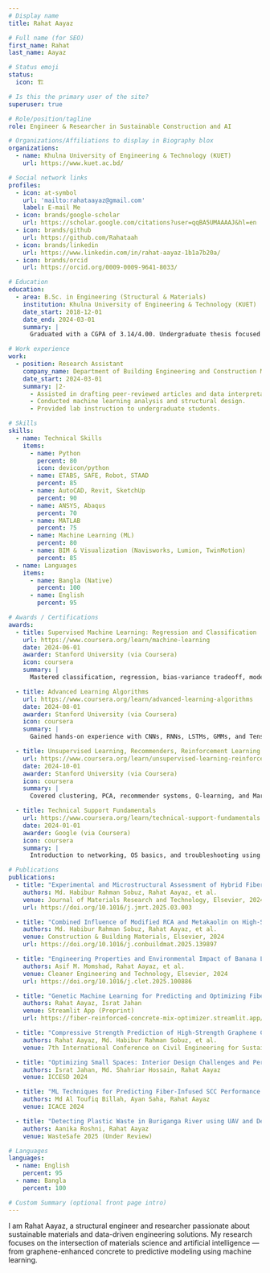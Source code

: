 ```yaml
---
# Display name
title: Rahat Aayaz

# Full name (for SEO)
first_name: Rahat
last_name: Aayaz

# Status emoji
status:
  icon: 🏗️

# Is this the primary user of the site?
superuser: true

# Role/position/tagline
role: Engineer & Researcher in Sustainable Construction and AI

# Organizations/Affiliations to display in Biography blox
organizations:
  - name: Khulna University of Engineering & Technology (KUET)
    url: https://www.kuet.ac.bd/

# Social network links
profiles:
  - icon: at-symbol
    url: 'mailto:rahataayaz@gmail.com'
    label: E-mail Me
  - icon: brands/google-scholar
    url: https://scholar.google.com/citations?user=qqBA5UMAAAAJ&hl=en
  - icon: brands/github
    url: https://github.com/Rahataah
  - icon: brands/linkedin
    url: https://www.linkedin.com/in/rahat-aayaz-1b1a7b20a/
  - icon: brands/orcid
    url: https://orcid.org/0009-0009-9641-8033/

# Education
education:
  - area: B.Sc. in Engineering (Structural & Materials)
    institution: Khulna University of Engineering & Technology (KUET)
    date_start: 2018-12-01
    date_end: 2024-03-01
    summary: |
      Graduated with a CGPA of 3.14/4.00. Undergraduate thesis focused on hybrid fiber-reinforced graphene concrete, integrating machine learning and multi-layered lab experiments.

# Work experience
work:
  - position: Research Assistant
    company_name: Department of Building Engineering and Construction Management, KUET
    date_start: 2024-03-01
    summary: |2-
      - Assisted in drafting peer-reviewed articles and data interpretation.
      - Conducted machine learning analysis and structural design.
      - Provided lab instruction to undergraduate students.

# Skills
skills:
  - name: Technical Skills
    items:
      - name: Python
        percent: 80
        icon: devicon/python
      - name: ETABS, SAFE, Robot, STAAD
        percent: 85
      - name: AutoCAD, Revit, SketchUp
        percent: 90
      - name: ANSYS, Abaqus
        percent: 70
      - name: MATLAB
        percent: 75
      - name: Machine Learning (ML)
        percent: 80
      - name: BIM & Visualization (Navisworks, Lumion, TwinMotion)
        percent: 85
  - name: Languages
    items:
      - name: Bangla (Native)
        percent: 100
      - name: English
        percent: 95

# Awards / Certifications
awards:
  - title: Supervised Machine Learning: Regression and Classification
    url: https://www.coursera.org/learn/machine-learning
    date: 2024-06-01
    awarder: Stanford University (via Coursera)
    icon: coursera
    summary: |
      Mastered classification, regression, bias-variance tradeoff, model training, and L1/L2 regularization.

  - title: Advanced Learning Algorithms
    url: https://www.coursera.org/learn/advanced-learning-algorithms
    date: 2024-08-01
    awarder: Stanford University (via Coursera)
    icon: coursera
    summary: |
      Gained hands-on experience with CNNs, RNNs, LSTMs, GMMs, and TensorFlow implementations.

  - title: Unsupervised Learning, Recommenders, Reinforcement Learning
    url: https://www.coursera.org/learn/unsupervised-learning-reinforcement-learning
    date: 2024-10-01
    awarder: Stanford University (via Coursera)
    icon: coursera
    summary: |
      Covered clustering, PCA, recommender systems, Q-learning, and Markov decision processes.

  - title: Technical Support Fundamentals
    url: https://www.coursera.org/learn/technical-support-fundamentals
    date: 2024-01-01
    awarder: Google (via Coursera)
    icon: coursera
    summary: |
      Introduction to networking, OS basics, and troubleshooting using CLI tools.

# Publications
publications:
  - title: "Experimental and Microstructural Assessment of Hybrid Fiber Reinforced Graphene Nano-Engineered Concretes"
    authors: Md. Habibur Rahman Sobuz, Rahat Aayaz, et al.
    venue: Journal of Materials Research and Technology, Elsevier, 2024
    url: https://doi.org/10.1016/j.jmrt.2025.03.003

  - title: "Combined Influence of Modified RCA and Metakaolin on High-Strength Concrete: ML with SHAP and PDP"
    authors: Md. Habibur Rahman Sobuz, Rahat Aayaz, et al.
    venue: Construction & Building Materials, Elsevier, 2024
    url: https://doi.org/10.1016/j.conbuildmat.2025.139897

  - title: "Engineering Properties and Environmental Impact of Banana Leaf Ash Concrete: ML Analysis"
    authors: Asif M. Momshad, Rahat Aayaz, et al.
    venue: Cleaner Engineering and Technology, Elsevier, 2024
    url: https://doi.org/10.1016/j.clet.2025.100886

  - title: "Genetic Machine Learning for Predicting and Optimizing Fiber-Reinforced Concrete"
    authors: Rahat Aayaz, Israt Jahan
    venue: Streamlit App (Preprint)
    url: https://fiber-reinforced-concrete-mix-optimizer.streamlit.app/

  - title: "Compressive Strength Prediction of High-Strength Graphene Concrete using ML"
    authors: Rahat Aayaz, Md. Habibur Rahman Sobuz, et al.
    venue: 7th International Conference on Civil Engineering for Sustainable Development (ICCESD), 2024

  - title: "Optimizing Small Spaces: Interior Design Challenges and Perceptual Experiences"
    authors: Israt Jahan, Md. Shahriar Hossain, Rahat Aayaz
    venue: ICCESD 2024

  - title: "ML Techniques for Predicting Fiber-Infused SCC Performance with SHAP & PDP"
    authors: Md Al Toufiq Billah, Ayan Saha, Rahat Aayaz
    venue: ICACE 2024

  - title: "Detecting Plastic Waste in Buriganga River using UAV and Deep Learning"
    authors: Aanika Roshni, Rahat Aayaz
    venue: WasteSafe 2025 (Under Review)

# Languages
languages:
  - name: English
    percent: 95
  - name: Bangla
    percent: 100

# Custom Summary (optional front page intro)
---
```


I am Rahat Aayaz, a structural engineer and researcher passionate about sustainable materials and data-driven engineering solutions. My research focuses on the intersection of materials science and artificial intelligence — from graphene-enhanced concrete to predictive modeling using machine learning.
